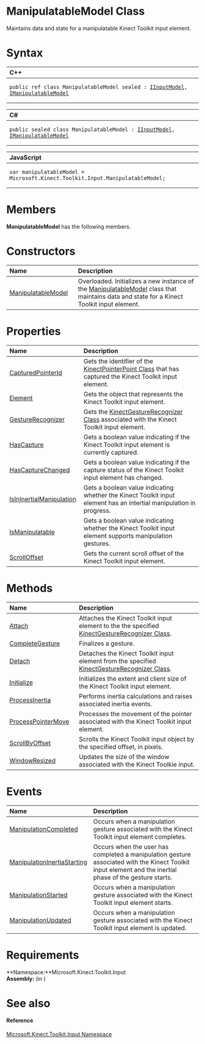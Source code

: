 ManipulatableModel Class  
========================  

Maintains data and state for a manipulatable Kinect Toolkit input element. <span id="syntaxSection"></span>

Syntax  
======  

<table>
<colgroup>
<col width="100%" />
</colgroup>
<thead>
<tr class="header">
<th align="left">C++</th>
</tr>
</thead>
<tbody>
<tr class="odd">
<td align="left"><pre><code>public ref class ManipulatableModel sealed : <a href="IInputModel_Interface.md">IInputModel</a>, <a href="IManipulatableModel.md">IManipulatableModel</a></code></pre></td>
</tr>
</tbody>
</table>

<table>
<colgroup>
<col width="100%" />
</colgroup>
<thead>
<tr class="header">
<th align="left">C#</th>
</tr>
</thead>
<tbody>
<tr class="odd">
<td align="left"><pre><code>public sealed class ManipulatableModel : <a href="IInputModel_Interface.md">IInputModel</a>, <a href="IManipulatableModel.md">IManipulatableModel</a></code></pre></td>
</tr>
</tbody>
</table>

<table>
<colgroup>
<col width="100%" />
</colgroup>
<thead>
<tr class="header">
<th align="left">JavaScript</th>
</tr>
</thead>
<tbody>
<tr class="odd">
<td align="left"><pre><code>var manipulatableModel = Microsoft.Kinect.Toolkit.Input.ManipulatableModel;</code></pre></td>
</tr>
</tbody>
</table>

<span id="classMembersSection"></span>

Members  
=======  

**ManipulatableModel** has the following members.  

<span id="publicconstructorsSection"></span>

Constructors  
============  

<table>
<colgroup>
<col width="30%" />
<col width="60%" />
</colgroup>
<thead>
<tr class="header">
<th align="left">Name</th>
<th align="left">Description</th>
</tr>
</thead>
<tbody>
<tr class="odd">
<td align="left"><a href="ManipulatableModel_Class/ManipulatableModel.md">ManipulatableModel</a></td>
<td align="left">Overloaded. Initializes a new instance of the <a href="">ManipulatableModel</a> class that maintains data and state for a Kinect Toolkit input element.</td>
</tr>
</tbody>
</table>

<span id="publicpropertiesSection"></span>

Properties  
==========  

<table>
<colgroup>
<col width="30%" />
<col width="60%" />
</colgroup>
<thead>
<tr class="header">
<th align="left">Name</th>
<th align="left">Description</th>
</tr>
</thead>
<tbody>
<tr class="odd">
<td align="left"><a href="ManipulatableModel_Class/Properties/CapturedPointerId_Property.md">CapturedPointerId</a></td>
<td align="left">Gets the identifier of the <a href="../Kinect.Input/KinectPointerPoint_Class.md">KinectPointerPoint Class</a> that has captured the Kinect Toolkit input element.</td>
</tr>
<tr class="even">
<td align="left"><a href="ManipulatableModel_Class/Properties/Element_Property.md">Element</a></td>
<td align="left">Gets the object that represents the Kinect Toolkit input element.</td>
</tr>
<tr class="odd">
<td align="left"><a href="ManipulatableModel_Class/Properties/GestureRecognizer_Property.md">GestureRecognizer</a></td>
<td align="left">Gets the <a href="../Kinect.Input/KinectGestureRecognizer.md">KinectGestureRecognizer Class</a> associated with the Kinect Toolkit input element.</td>
</tr>
<tr class="even">
<td align="left"><a href="ManipulatableModel_Class/Properties/HasCapture_Property.md">HasCapture</a></td>
<td align="left">Gets a boolean value indicating if the Kinect Toolkit input element is currently captured.</td>
</tr>
<tr class="odd">
<td align="left"><a href="ManipulatableModel_Class/Properties/HasCaptureChanged_Property.md">HasCaptureChanged</a></td>
<td align="left">Gets a boolean value indicating if the capture status of the Kinect Toolkit input element has changed.</td>
</tr>
<tr class="even">
<td align="left"><a href="ManipulatableModel_Class/Properties/IsInInertialManipulation.md">IsInInertialManipulation</a></td>
<td align="left">Gets a boolean value indicating whether the Kinect Toolkit input element has an intertial manipulation in progress.</td>
</tr>
<tr class="odd">
<td align="left"><a href="ManipulatableModel_Class/Properties/IsManipulatable_Property.md">IsManipulatable</a></td>
<td align="left">Gets a boolean value indicating whether the Kinect Toolkit input element supports manipulation gestures.</td>
</tr>
<tr class="even">
<td align="left"><a href="ManipulatableModel_Class/Properties/ScrollOffset_Property.md">ScrollOffset</a></td>
<td align="left">Gets the current scroll offset of the Kinect Toolkit input element.</td>
</tr>
</tbody>
</table>

<span id="publicmethodsSection"></span>

Methods  
=======  

<table>
<colgroup>
<col width="30%" />
<col width="60%" />
</colgroup>
<thead>
<tr class="header">
<th align="left">Name</th>
<th align="left">Description</th>
</tr>
</thead>
<tbody>
<tr class="odd">
<td align="left"><a href="ManipulatableModel_Class/Methods/Attach_Method.md">Attach</a></td>
<td align="left">Attaches the Kinect Toolkit input element to the the specified <a href="../Kinect.Input/KinectGestureRecognizer.md">KinectGestureRecognizer Class</a>.</td>
</tr>
<tr class="even">
<td align="left"><a href="ManipulatableModel_Class/Methods/CompleteGesture_Method.md">CompleteGesture</a></td>
<td align="left">Finalizes a gesture.</td>
</tr>
<tr class="odd">
<td align="left"><a href="ManipulatableModel_Class/Methods/Detach_Method.md">Detach</a></td>
<td align="left">Detaches the Kinect Toolkit input element from the specified <a href="../Kinect.Input/KinectGestureRecognizer.md">KinectGestureRecognizer Class</a>.</td>
</tr>
<tr class="even">
<td align="left"><a href="ManipulatableModel_Class/Methods/Initialize_Method.md">Initialize</a></td>
<td align="left">Initializes the extent and client size of the Kinect Toolkit input element.</td>
</tr>
<tr class="odd">
<td align="left"><a href="ManipulatableModel_Class/Methods/ProcessInertia_Method.md">ProcessInertia</a></td>
<td align="left">Performs inertia calculations and raises associated inertia events.</td>
</tr>
<tr class="even">
<td align="left"><a href="ManipulatableModel_Class/Methods/ProcessPointerMove_Method.md">ProcessPointerMove</a></td>
<td align="left">Processes the movement of the pointer associated with the Kinect Toolkit input element.</td>
</tr>
<tr class="odd">
<td align="left"><a href="ManipulatableModel_Class/Methods/ScrollByOffset_Method.md">ScrollByOffset</a></td>
<td align="left">Scrolls the Kinect Toolkit input object by the specified offset, in pixels.</td>
</tr>
<tr class="even">
<td align="left"><a href="ManipulatableModel_Class/Methods/WindowResized_Method.md">WindowResized</a></td>
<td align="left">Updates the size of the window associated with the Kinect Toolkie input.</td>
</tr>
</tbody>
</table>

<span id="publiceventsSection"></span>

Events  
======  

<table>
<colgroup>
<col width="30%" />
<col width="60%" />
</colgroup>
<thead>
<tr class="header">
<th align="left">Name</th>
<th align="left">Description</th>
</tr>
</thead>
<tbody>
<tr class="odd">
<td align="left"><a href="ManipulatableModel_Class/Events/ManipulationCompleted_Event.md">ManipulationCompleted</a></td>
<td align="left">Occurs when a manipulation gesture associated with the Kinect Toolkit input element completes.</td>
</tr>
<tr class="even">
<td align="left"><a href="ManipulatableModel_Class/Events/ManipulationInertiaStarting.md">ManipulationInertiaStarting</a></td>
<td align="left">Occurs when the user has completed a manipulation gesture associated with the Kinect Toolkit input element and the inertial phase of the gesture starts.</td>
</tr>
<tr class="odd">
<td align="left"><a href="ManipulatableModel_Class/Events/ManipulationStarted_Event.md">ManipulationStarted</a></td>
<td align="left">Occurs when a manipulation gesture associated with the Kinect Toolkit input element starts.</td>
</tr>
<tr class="even">
<td align="left"><a href="ManipulatableModel_Class/Events/ManipulationUpdated_Event.md">ManipulationUpdated</a></td>
<td align="left">Occurs when a manipulation gesture associated with the Kinect Toolkit input element is updated.</td>
</tr>
</tbody>
</table>

<span id="requirements"></span>

Requirements  
============  

**Namespace:**Microsoft.Kinect.Toolkit.Input  
**Assembly:** (in )  

<span id="ID4E3"></span>

See also  
========  

<span id="ID4E5"></span>
#### Reference  

[Microsoft.Kinect.Toolkit.Input Namespace](../Kinect.Toolkit.Input.md)  



<!--Please do not edit the data in the comment block below.-->
<!--
TOCTitle : ManipulatableModel Class
RLTitle : ManipulatableModel Class
KeywordK : ManipulatableModel class, about
HelpPriority : 2
TopicType : apiref
KeywordF : Microsoft.Kinect.Toolkit.Input.ManipulatableModel
KeywordF : ManipulatableModel
KeywordF : Microsoft.Kinect.Toolkit.Input.ManipulatableModel
KeywordA : T:Microsoft.Kinect.Toolkit.Input.ManipulatableModel
AssetID : T:Microsoft.Kinect.Toolkit.Input.ManipulatableModel
Locale : en-us
CommunityContent : 1
APIType : Managed
APILocation : 
APIName : Microsoft.Kinect.Toolkit.Input.ManipulatableModel
TargetOS : Windows
TopicType : kbSyntax
DevLang : VB
DevLang : CSharp
DevLang : JavaScript
DevLang : C++
DocSet : K4Wv2
ProjType : K4Wv2Proj
Technology : Kinect for Windows
Product : Kinect for Windows SDK v2
productversion : 20
-->
